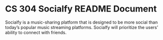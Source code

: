 # CS 304 Socialfy README Document

Socialfy is a music-sharing platform that is designed to be more social than today’s popular music streaming platforms. Socialfy will prioritize the users’ ability to connect with friends. 